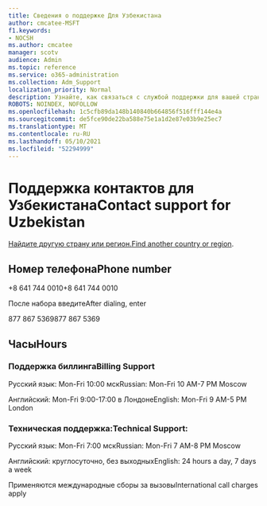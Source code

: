 ```yaml
---
title: Сведения о поддержке Для Узбекистана
author: cmcatee-MSFT
f1.keywords:
- NOCSH
ms.author: cmcatee
manager: scotv
audience: Admin
ms.topic: reference
ms.service: o365-administration
ms.collection: Adm_Support
localization_priority: Normal
description: Узнайте, как связаться с службой поддержки для вашей страны или региона.
ROBOTS: NOINDEX, NOFOLLOW
ms.openlocfilehash: 1c5cfb89da148b140840b664856f516fff144e4a
ms.sourcegitcommit: de5fce90de22ba588e75e1a1d2e87e03b9e25ec7
ms.translationtype: MT
ms.contentlocale: ru-RU
ms.lasthandoff: 05/10/2021
ms.locfileid: "52294999"
---
```

# <a name="contact-support-for-uzbekistan"></a><span data-ttu-id="edb23-103">Поддержка контактов для Узбекистана</span><span class="sxs-lookup"><span data-stu-id="edb23-103">Contact support for Uzbekistan</span></span>

<span data-ttu-id="edb23-104">[Найдите другую страну или регион.](../../business-video/get-help-support.md)</span><span class="sxs-lookup"><span data-stu-id="edb23-104">[Find another country or region](../../business-video/get-help-support.md).</span></span>

## <a name="phone-number"></a><span data-ttu-id="edb23-105">Номер телефона</span><span class="sxs-lookup"><span data-stu-id="edb23-105">Phone number</span></span>
<span data-ttu-id="edb23-106">+8 641 744 0010</span><span class="sxs-lookup"><span data-stu-id="edb23-106">+8 641 744 0010</span></span>

<span data-ttu-id="edb23-107">После набора введите</span><span class="sxs-lookup"><span data-stu-id="edb23-107">After dialing, enter</span></span>

<span data-ttu-id="edb23-108">877 867 5369</span><span class="sxs-lookup"><span data-stu-id="edb23-108">877 867 5369</span></span>

## <a name="hours"></a><span data-ttu-id="edb23-109">Часы</span><span class="sxs-lookup"><span data-stu-id="edb23-109">Hours</span></span>
### <a name="billing-support"></a><span data-ttu-id="edb23-110">Поддержка биллинга</span><span class="sxs-lookup"><span data-stu-id="edb23-110">Billing Support</span></span>

<span data-ttu-id="edb23-111">Русский язык: Mon-Fri 10:00 мск</span><span class="sxs-lookup"><span data-stu-id="edb23-111">Russian: Mon-Fri 10 AM-7 PM Moscow</span></span>

<span data-ttu-id="edb23-112">Английский: Mon-Fri 9:00-17:00 в Лондоне</span><span class="sxs-lookup"><span data-stu-id="edb23-112">English: Mon-Fri 9 AM-5 PM London</span></span>

### <a name="technical-support"></a><span data-ttu-id="edb23-113">Техническая поддержка:</span><span class="sxs-lookup"><span data-stu-id="edb23-113">Technical Support:</span></span>

<span data-ttu-id="edb23-114">Русский язык: Mon-Fri 7:00 мск</span><span class="sxs-lookup"><span data-stu-id="edb23-114">Russian: Mon-Fri 7 AM-8 PM Moscow</span></span>

<span data-ttu-id="edb23-115">Английский: круглосуточно, без выходных</span><span class="sxs-lookup"><span data-stu-id="edb23-115">English: 24 hours a day, 7 days a week</span></span>

<span data-ttu-id="edb23-116">Применяются международные сборы за вызовы</span><span class="sxs-lookup"><span data-stu-id="edb23-116">International call charges apply</span></span>
